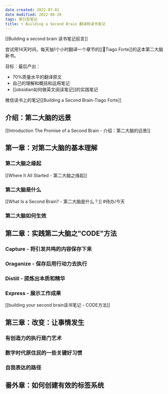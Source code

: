 ```yaml
---
date created: 2022-07-01
date modified: 2022-08-20
tags: 索引型笔记
title: + Building a Second Brain 翻译和读书笔记
---
```


[[Building a second brain 读书笔记前言]]

尝试用14天时间，每天抽1个小时翻译一个章节的[[🧑Tiago Forte]]的这本第二大脑新书。

目标：最后产出：

- 70%质量水平的翻译原文
- 自己的理解和概括和运用笔记
- [[obsidian如何做英文阅读笔记]]的实践笔记

微信读书上的笔记[[Building a Second Brain-Tiago Forte]]

## 介绍：第二大脑的远景

[[Introduction The Promise of a Second Brain - 介绍：第二大脑的远景]]

## 第一章：对第二大脑的基本理解

### 第二大脑之缘起

[[Where It All Started - 第二大脑之缘起]]

### 第二大脑是什么

[[What Is a Second Brain? - 第二大脑是什么？]] #待办/今天

### 第二大脑如何生效

## 第二章：实践第二大脑之"CODE"方法

### Capture - 将引发共鸣的内容保存下来

### Oraganize - 保存后用行动力去执行

### Distill - 提炼出本质和精华

### Express - 展示工作成果

[[building your second brain读书笔记 - CODE方法]]

## 第三章：改变：让事情发生

### 有创造力的执行是门艺术

### 数字时代原住民的一些关键好习惯

### 自我表达的路径

## 番外章：如何创建有效的标签系统
